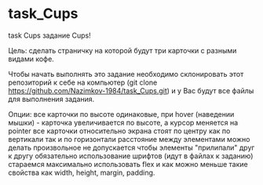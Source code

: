 # task_Cups
task Cups
задание Cups!

Цель: сделать страничку на которой будут три карточки с разными видами кофе.

Чтобы начать выполнять это задание необходимо склонировать этот репозиторий к себе на компьютер (git clone https://github.com/Nazimkov-1984/task_Cups.git) и у Вас будут все файлы для выполнения задания. 

Опции:
все карточки по высоте одинаковые, при hover (наведении мышки) - карточка увеличивается по высоте, а курсор меняется на pointer
все карточки относительно экрана стоят по центру как по вертикали так и по горизонтали
расстояние между элементами можно делать произвольное
не допускается чтобы элементы "прилипали" друг к другу
обязательно использование шрифтов (идут в файлах к заданию)
стараемся максимально использовать flex и как можно меньше такие свойства как width, height, margin, padding.
